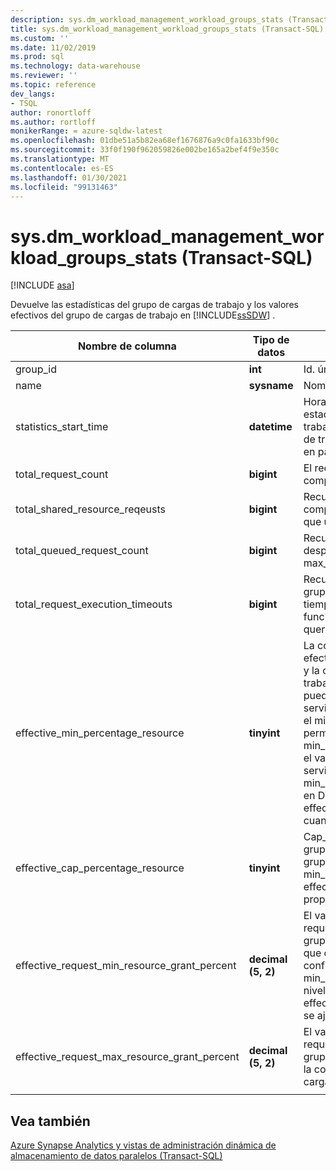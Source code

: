```yaml
---
description: sys.dm_workload_management_workload_groups_stats (Transact-SQL)
title: sys.dm_workload_management_workload_groups_stats (Transact-SQL) | Microsoft Docs
ms.custom: ''
ms.date: 11/02/2019
ms.prod: sql
ms.technology: data-warehouse
ms.reviewer: ''
ms.topic: reference
dev_langs:
- TSQL
author: ronortloff
ms.author: rortloff
monikerRange: = azure-sqldw-latest
ms.openlocfilehash: 01dbe51a5b82ea68ef1676876a9c0fa1633bf90c
ms.sourcegitcommit: 33f0f190f962059826e002be165a2bef4f9e350c
ms.translationtype: MT
ms.contentlocale: es-ES
ms.lasthandoff: 01/30/2021
ms.locfileid: "99131463"
---
```

# <a name="sysdm_workload_management_workload_groups_stats-transact-sql"></a>sys.dm_workload_management_workload_groups_stats (Transact-SQL)
[!INCLUDE [asa](../../includes/applies-to-version/asa.md)]

Devuelve las estadísticas del grupo de cargas de trabajo y los valores efectivos del grupo de cargas de trabajo en [!INCLUDE[ssSDW](../../includes/sssdw-md.md)] .  
  
|Nombre de columna|Tipo de datos|Descripción|Intervalo|  
|-----------------|---------------|-----------------|-----------|  
|group_id|**int**|Id. único del grupo de cargas de trabajo.||
|name|**sysname**|Nombre del grupo de cargas de trabajo||
|statistics_start_time|**datetime**|Hora de inicio de la recopilación de estadísticas para el grupo de cargas de trabajo.  El valor es cuando el grupo de cargas de trabajo se creó o cuando la instancia está en pausa o escalada.||
|total_request_count|**bigint**|El recuento acumulado de solicitudes completadas en el grupo de cargas de trabajo.||
|total_shared_resource_reqeusts|**bigint**|Recuento acumulado de solicitudes completadas en el grupo de cargas de trabajo que usaban recursos del grupo compartido.||
|total_queued_request_count|**bigint**|Recuento acumulado de solicitudes en cola después de alcanzar el límite de max_concurrency.||
|total_request_execution_timeouts|**bigint**|Recuento acumulado de solicitudes en el grupo de cargas de trabajo que han agotado el tiempo de espera antes de la finalización en función del valor de query_execution_timeout_sec.||
|effective_min_percentage_resource|**tinyint**|La configuración de min_percentage_resource efectiva permite considerar el nivel de servicio y la configuración del grupo de cargas de trabajo. El min_percentage_resource efectivo puede ajustarse más alto en los niveles de servicio más bajos.  Por ejemplo, en DW100c, el min_percentage_resource más bajo permitido es del 25%.  El min_percentage_resource se ajusta en 0% si el valor no se puede conceder en el nivel de servicio.  Por ejemplo, min_percentage_resource establece en 10% en DW6000c, tendría un effective_min_percentage_resource de 0% cuando se escaló a DW100c.||
|effective_cap_percentage_resource|**tinyint**|Cap_percentage_resource efectiva para el grupo de cargas de trabajo.  Si hay otros grupos de cargas de trabajo con min_percentage_resource > 0, el effective_cap_percentage_resource se reduce proporcionalmente.||
|effective_request_min_resource_grant_percent|**decimal (5, 2)**|El valor efectivo en tiempo de ejecución para request_min_resource_grant_percent del grupo de cargas de trabajo. El valor efectivo que considera el nivel de servicio y cómo se configura el grupo de cargas de trabajo.  Si min_percentage_resource se ajusta debido al nivel de servicio, effective_request_min_resource_grant_percent se ajustará en consecuencia.||
|effective_request_max_resource_grant_percent|**decimal (5, 2)**|El valor efectivo en tiempo de ejecución de request_max_resource_grant_percent del grupo de cargas de trabajo teniendo en cuenta la configuración de todos los grupos de cargas de trabajo.||
|||||

## <a name="see-also"></a>Vea también

 [Azure Synapse Analytics y vistas de administración dinámica de almacenamiento de datos paralelos &#40;Transact-SQL&#41;](../../relational-databases/system-dynamic-management-views/sql-and-parallel-data-warehouse-dynamic-management-views.md)  
